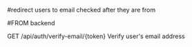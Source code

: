 #redirect users to email checked after they are from 

#FROM backend

GET
/api/auth/verify-email/{token}
Verify user's email address


